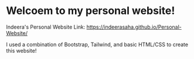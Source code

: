 # Welcoem to my personal website! 

Indeera's Personal Website Link: https://indeerasaha.github.io/Personal-Website/


I used a combination of Bootstrap, Tailwind, and basic HTML/CSS to create this website! 
